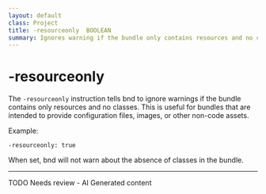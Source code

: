 ```yaml
---
layout: default
class: Project
title: -resourceonly  BOOLEAN
summary: Ignores warning if the bundle only contains resources and no classes. 
---
```


# -resourceonly

The `-resourceonly` instruction tells bnd to ignore warnings if the bundle contains only resources and no classes. This is useful for bundles that are intended to provide configuration files, images, or other non-code assets.

Example:

```
-resourceonly: true
```

When set, bnd will not warn about the absence of classes in the bundle.


<hr />
TODO Needs review - AI Generated content